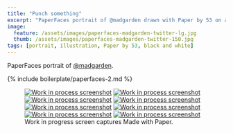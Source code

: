 ```yaml
---
title: "Punch something"
excerpt: "PaperFaces portrait of @madgarden drawn with Paper by 53 on an iPad."
image: 
  feature: /assets/images/paperfaces-madgarden-twitter-lg.jpg
  thumb: /assets/images/paperfaces-madgarden-twitter-150.jpg
tags: [portrait, illustration, Paper by 53, black and white]
---
```


PaperFaces portrait of [@madgarden](http://twitter.com/madgarden).

{% include boilerplate/paperfaces-2.md %}

<figure class="third">
  <a href="{{ site.url }}/assets/images/paperfaces-madgarden-process-1-lg.jpg"><img src="{{ site.url }}/assets/images/paperfaces-madgarden-process-1-600.jpg" alt="Work in process screenshot"></a>
  <a href="{{ site.url }}/assets/images/paperfaces-madgarden-process-2-lg.jpg"><img src="{{ site.url }}/assets/images/paperfaces-madgarden-process-2-600.jpg" alt="Work in process screenshot"></a>
  <a href="{{ site.url }}/assets/images/paperfaces-madgarden-process-3-lg.jpg"><img src="{{ site.url }}/assets/images/paperfaces-madgarden-process-3-600.jpg" alt="Work in process screenshot"></a>
  <a href="{{ site.url }}/assets/images/paperfaces-madgarden-process-4-lg.jpg"><img src="{{ site.url }}/assets/images/paperfaces-madgarden-process-4-600.jpg" alt="Work in process screenshot"></a>
  <a href="{{ site.url }}/assets/images/paperfaces-madgarden-process-5-lg.jpg"><img src="{{ site.url }}/assets/images/paperfaces-madgarden-process-5-600.jpg" alt="Work in process screenshot"></a>
  <a href="{{ site.url }}/assets/images/paperfaces-madgarden-process-6-lg.jpg"><img src="{{ site.url }}/assets/images/paperfaces-madgarden-process-6-600.jpg" alt="Work in process screenshot"></a>
  <a href="{{ site.url }}/assets/images/paperfaces-madgarden-process-7-lg.jpg"><img src="{{ site.url }}/assets/images/paperfaces-madgarden-process-7-600.jpg" alt="Work in process screenshot"></a>
  <a href="{{ site.url }}/assets/images/paperfaces-madgarden-process-8-lg.jpg"><img src="{{ site.url }}/assets/images/paperfaces-madgarden-process-8-600.jpg" alt="Work in process screenshot"></a>
  <figcaption>Work in progress screen captures Made with Paper.</figcaption>
</figure>